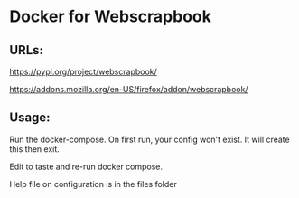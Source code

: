 # Docker for Webscrapbook

## URLs:

https://pypi.org/project/webscrapbook/

https://addons.mozilla.org/en-US/firefox/addon/webscrapbook/

## Usage:

Run the docker-compose. On first run, your config won't exist.
It will create this then exit.

Edit to taste and re-run docker compose.

Help file on configuration is in the files folder
